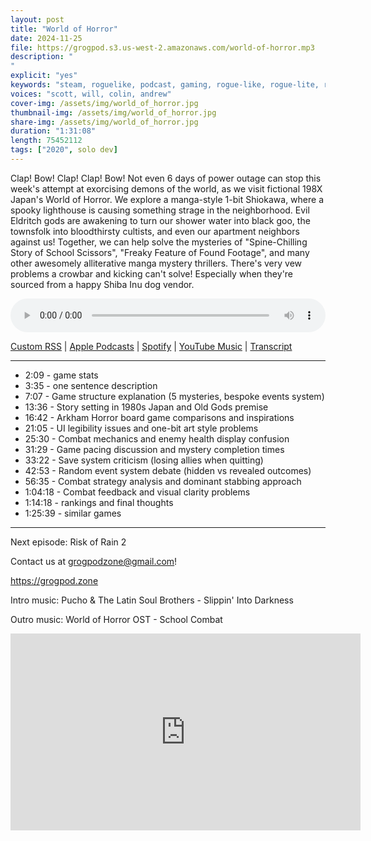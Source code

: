 ```yaml
---
layout: post
title: "World of Horror"
date: 2024-11-25
file: https://grogpod.s3.us-west-2.amazonaws.com/world-of-horror.mp3
description: "
"
explicit: "yes" 
keywords: "steam, roguelike, podcast, gaming, rogue-like, rogue-lite, roguelite"
voices: "scott, will, colin, andrew"
cover-img: /assets/img/world_of_horror.jpg
thumbnail-img: /assets/img/world_of_horror.jpg
share-img: /assets/img/world_of_horror.jpg
duration: "1:31:08"
length: 75452112 
tags: ["2020", solo dev]
---
```


Clap! Bow! Clap! Clap! Bow! Not even 6 days of power outage can stop this week's attempt at exorcising demons of the world, as we visit fictional 198X Japan's World of Horror. We explore a manga-style 1-bit Shiokawa, where a spooky lighthouse is causing something strage in the neighborhood. Evil Eldritch gods are awakening to turn our shower water into black goo, the townsfolk into bloodthirsty cultists, and even our apartment neighbors against us! Together, we can help solve the mysteries of "Spine-Chilling Story of School Scissors",  "Freaky Feature of Found Footage", and many other awesomely alliterative manga mystery thrillers. There's very vew problems a crowbar and kicking can't solve! Especially when they're sourced from a happy Shiba Inu dog vendor.


<div class="container">
  <audio controls style="width: 100%;">
    <source src="https://grogpod.s3.us-west-2.amazonaws.com/world-of-horror.mp3" type="audio/mpeg">
  </audio>
</div>

[Custom RSS](https://grogpod.zone/feed.xml) | [Apple Podcasts](https://podcasts.apple.com/us/podcast/world-of-horror/id1650474911?i=1000678227626) | [Spotify](https://open.spotify.com/episode/00OKtiEFpeYXM4Q4pwpf1Z?si=5o-RSg1KRTCgkoAoYqAL4g) | [YouTube Music](https://www.youtube.com/playlist?list=PL-ShOmyMvd4jYFChE6tgj0JYG8RKK4xe0) | [Transcript](https://github.com/ScottBurger/going_rogue_podcast/blob/master/docs/transcripts/world_of_horror.txt)

---
* 2:09 - game stats
* 3:35 - one sentence description
* 7:07 - Game structure explanation (5 mysteries, bespoke events system)
* 13:36 - Story setting in 1980s Japan and Old Gods premise
* 16:42 - Arkham Horror board game comparisons and inspirations
* 21:05 - UI legibility issues and one-bit art style problems
* 25:30 - Combat mechanics and enemy health display confusion
* 31:29 - Game pacing discussion and mystery completion times
* 33:22 - Save system criticism (losing allies when quitting)
* 42:53 - Random event system debate (hidden vs revealed outcomes)
* 56:35 - Combat strategy analysis and dominant stabbing approach
* 1:04:18 - Combat feedback and visual clarity problems
* 1:14:18 - rankings and final thoughts
* 1:25:39 - similar games




---



Next episode: Risk of Rain 2

Contact us at grogpodzone@gmail.com!

https://grogpod.zone

Intro music: Pucho & The Latin Soul Brothers - Slippin' Into Darkness

Outro music: World of Horror OST - School Combat

<div class="embed-responsive embed-responsive-16by9">
<iframe width="560" height="315" src="https://www.youtube.com/embed/2dliKXTitDU" title="YouTube video player" frameborder="0" allow="accelerometer; autoplay; clipboard-write; encrypted-media; gyroscope; picture-in-picture" allowfullscreen></iframe>
</div>
